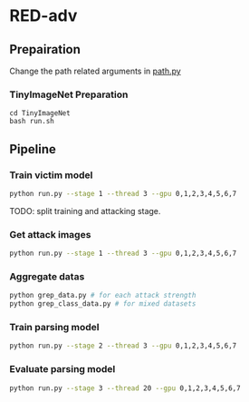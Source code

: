 # RED-adv

## Prepairation

Change the path related arguments in [path.py](./global_args/path.py)

### TinyImageNet Preparation
```
cd TinyImageNet
bash run.sh
```

## Pipeline

### Train victim model
```bash
python run.py --stage 1 --thread 3 --gpu 0,1,2,3,4,5,6,7
```
TODO: split training and attacking stage.

### Get attack images
```bash
python run.py --stage 1 --thread 3 --gpu 0,1,2,3,4,5,6,7
```

### Aggregate datas
```bash
python grep_data.py # for each attack strength
python grep_class_data.py # for mixed datasets
```

### Train parsing model
```bash
python run.py --stage 2 --thread 3 --gpu 0,1,2,3,4,5,6,7
```

### Evaluate parsing model
```bash
python run.py --stage 3 --thread 20 --gpu 0,1,2,3,4,5,6,7
```